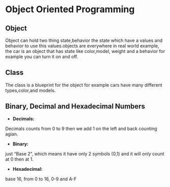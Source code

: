 # Object Oriented Programming

## Object

Object can hold two thing state,behavior the state which have a values and behavior to use this values.objects are everywhere in real world example, the car is an object that has state like color,model, weight and a behavior for example you can turn it on and off.

## Class

The class is a blueprint for the object for example cars have many different  types,color,and models.

## Binary, Decimal and Hexadecimal Numbers

* **Decimals:**

Decimals counts from 0 to 9 then we add 1 on the left and back counting agian.

* **Binary:**

just “Base 2”, which means it have only 2 symbols (0,1) and it will only count at 0 then at 1.

* **Hexadecimal:**

base 16, from 0 to 16, 0-9 and A-F